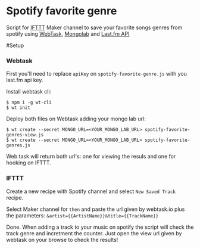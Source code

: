 # Spotify favorite genre
Script for [IFTTT](https://ifttt.com/) Maker channel to save your favorite songs genres from spotify using [WebTask](https://webtask.io/), [Mongolab](https://mlab.com/) and [Last.fm API](http://www.last.fm/api)

#Setup

### Webtask

First you'll need to replace `apiKey` on `spotify-favorite-genre.js` with you last.fm api key.

Install webtask cli:
```
$ npm i -g wt-cli
$ wt init
```

Deploy both files on Webtask adding your mongo lab url:
```
$ wt create --secret MONGO_URL=<YOUR_MONGO_LAB_URL> spotify-favorite-genres-view.js
$ wt create --secret MONGO_URL=<YOUR_MONGO_LAB_URL> spotify-favorite-genres.js
```

Web task will return both url's: one for viewing the resuls and one for hooking on IFTTT.

### IFTTT

Create a new recipe with Spotify channel and select `New Saved Track` recipe.

Select Maker channel for `then` and paste the url given by webtask.io plus the parameters:
`&artist={{ArtistName}}&title={{TrackName}}`

Done. When adding a track to your music on spotify the script will check the track genre and incretment the counter. Just open the view url given by webtask on your browse to check the results!

